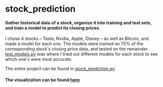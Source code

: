 # stock_prediction

#### Gather historical data of a stock, organize it into training and test sets, and train a model to predict its closing prices.

I chose 4 stocks – Tesla, Nvidia, Apple, Disney – as well as Bitcoin, and made a model for each one. The models were trained on 75% of the corresponding stock's closing price data, and tested on the remainder. [test_models.py](https://github.com/HzaRashid/stock_prediction/blob/main/test_models.py) was where I tried out different models for each stock to see which one's were most accurate. 

The entire project can be found in [stock_prediction.py](https://github.com/HzaRashid/stock_prediction/blob/main/stock_prediction.py). 


#### The visualization can be found [here](https://share.streamlit.io/hzarashid/stock_prediction/main/stock_app.py) 
